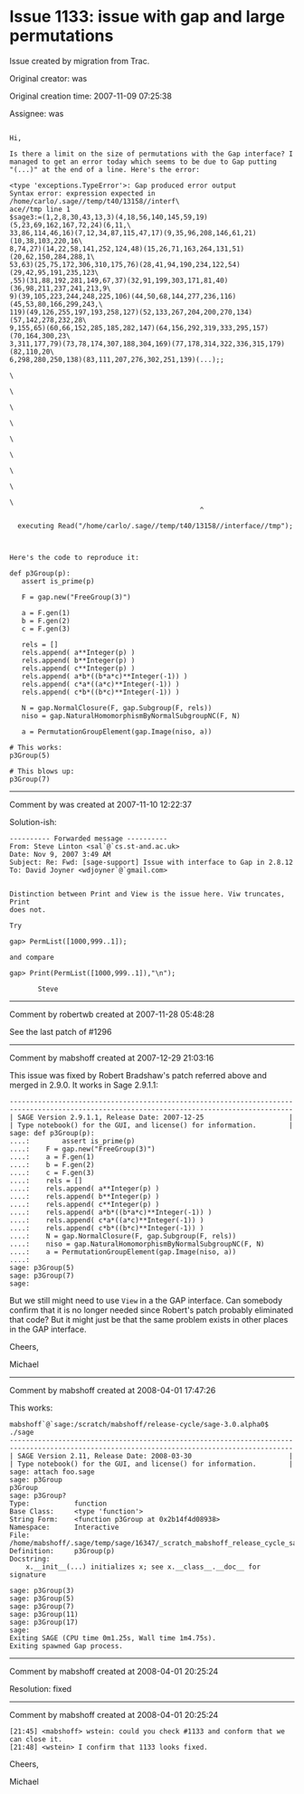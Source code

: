 # Issue 1133: issue with gap and large permutations

Issue created by migration from Trac.

Original creator: was

Original creation time: 2007-11-09 07:25:38

Assignee: was


```

Hi,

Is there a limit on the size of permutations with the Gap interface? I
managed to get an error today which seems to be due to Gap putting
"(...)" at the end of a line. Here's the error:

<type 'exceptions.TypeError'>: Gap produced error output
Syntax error: expression expected in /home/carlo/.sage//temp/t40/13158//interf\
ace//tmp line 1
$sage3:=(1,2,8,30,43,13,3)(4,18,56,140,145,59,19)(5,23,69,162,167,72,24)(6,11,\
33,86,114,46,16)(7,12,34,87,115,47,17)(9,35,96,208,146,61,21)(10,38,103,220,16\
8,74,27)(14,22,58,141,252,124,48)(15,26,71,163,264,131,51)(20,62,150,284,288,1\
53,63)(25,75,172,306,310,175,76)(28,41,94,190,234,122,54)(29,42,95,191,235,123\
,55)(31,88,192,281,149,67,37)(32,91,199,303,171,81,40)(36,98,211,237,241,213,9\
9)(39,105,223,244,248,225,106)(44,50,68,144,277,236,116)(45,53,80,166,299,243,\
119)(49,126,255,197,193,258,127)(52,133,267,204,200,270,134)(57,142,278,232,28\
9,155,65)(60,66,152,285,185,282,147)(64,156,292,319,333,295,157)(70,164,300,23\
3,311,177,79)(73,78,174,307,188,304,169)(77,178,314,322,336,315,179)(82,110,20\
6,298,280,250,138)(83,111,207,276,302,251,139)(...);;
                                                                             \
                                                                             \
                                                                             \
                                                                             \
                                                                             \
                                                                             \
                                                                             \
                                                                             \
                                                                             \
                                               ^

  executing Read("/home/carlo/.sage//temp/t40/13158//interface//tmp");



Here's the code to reproduce it:

def p3Group(p):
   assert is_prime(p)

   F = gap.new("FreeGroup(3)")

   a = F.gen(1)
   b = F.gen(2)
   c = F.gen(3)

   rels = []
   rels.append( a**Integer(p) )
   rels.append( b**Integer(p) )
   rels.append( c**Integer(p) )
   rels.append( a*b*((b*a*c)**Integer(-1)) )
   rels.append( c*a*((a*c)**Integer(-1)) )
   rels.append( c*b*((b*c)**Integer(-1)) )

   N = gap.NormalClosure(F, gap.Subgroup(F, rels))
   niso = gap.NaturalHomomorphismByNormalSubgroupNC(F, N)

   a = PermutationGroupElement(gap.Image(niso, a))

# This works:
p3Group(5)

# This blows up:
p3Group(7)
```



---

Comment by was created at 2007-11-10 12:22:37

Solution-ish:

```
---------- Forwarded message ----------
From: Steve Linton <sal`@`cs.st-and.ac.uk>
Date: Nov 9, 2007 3:49 AM
Subject: Re: Fwd: [sage-support] Issue with interface to Gap in 2.8.12
To: David Joyner <wdjoyner`@`gmail.com>


Distinction between Print and View is the issue here. Viw truncates, Print
does not.

Try

gap> PermList([1000,999..1]);

and compare

gap> Print(PermList([1000,999..1]),"\n");

       Steve

```



---

Comment by robertwb created at 2007-11-28 05:48:28

See the last patch of #1296


---

Comment by mabshoff created at 2007-12-29 21:03:16

This issue was fixed by Robert Bradshaw's patch referred above and merged in 2.9.0. It works in Sage 2.9.1.1:

```
----------------------------------------------------------------------
----------------------------------------------------------------------
| SAGE Version 2.9.1.1, Release Date: 2007-12-25                     |
| Type notebook() for the GUI, and license() for information.        |
sage: def p3Group(p):
....:        assert is_prime(p)
....:    F = gap.new("FreeGroup(3)")
....:    a = F.gen(1)
....:    b = F.gen(2)
....:    c = F.gen(3)
....:    rels = []
....:    rels.append( a**Integer(p) )
....:    rels.append( b**Integer(p) )
....:    rels.append( c**Integer(p) )
....:    rels.append( a*b*((b*a*c)**Integer(-1)) )
....:    rels.append( c*a*((a*c)**Integer(-1)) )
....:    rels.append( c*b*((b*c)**Integer(-1)) )
....:    N = gap.NormalClosure(F, gap.Subgroup(F, rels))
....:    niso = gap.NaturalHomomorphismByNormalSubgroupNC(F, N)
....:    a = PermutationGroupElement(gap.Image(niso, a))
....:
sage: p3Group(5)
sage: p3Group(7)
sage:
```

But we still might need to use `View` in a the GAP interface. Can somebody confirm that it is no longer needed since Robert's patch probably eliminated that code? But it might just be that the same problem exists in other places in the GAP interface.

Cheers,

Michael


---

Comment by mabshoff created at 2008-04-01 17:47:26

This works:

```
mabshoff`@`sage:/scratch/mabshoff/release-cycle/sage-3.0.alpha0$ ./sage
----------------------------------------------------------------------
----------------------------------------------------------------------
| SAGE Version 2.11, Release Date: 2008-03-30                        |
| Type notebook() for the GUI, and license() for information.        |
sage: attach foo.sage
sage: p3Group
p3Group
sage: p3Group?
Type:           function
Base Class:     <type 'function'>
String Form:    <function p3Group at 0x2b14f4d08938>
Namespace:      Interactive
File:           /home/mabshoff/.sage/temp/sage/16347/_scratch_mabshoff_release_cycle_sage_3_0_alpha0_foo_sage_0.py
Definition:     p3Group(p)
Docstring:
    x.__init__(...) initializes x; see x.__class__.__doc__ for signature

sage: p3Group(3)
sage: p3Group(5)
sage: p3Group(7)
sage: p3Group(11)
sage: p3Group(17)
sage:
Exiting SAGE (CPU time 0m1.25s, Wall time 1m4.75s).
Exiting spawned Gap process.
```



---

Comment by mabshoff created at 2008-04-01 20:25:24

Resolution: fixed


---

Comment by mabshoff created at 2008-04-01 20:25:24


```
[21:45] <mabshoff> wstein: could you check #1133 and conform that we can close it.
[21:48] <wstein> I confirm that 1133 looks fixed.
```


Cheers,

Michael
